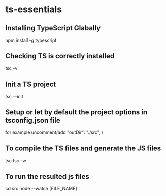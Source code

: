 # ts-essentials

## Installing TypeScript Glabally
npm install -g typescript

## Checking TS is correctly installed
tsc -v

## Init a TS project
tsc --init

## Setup or let by default the project options in tsconfig.json file
for example uncomment/add "outDir": "./src", /

## To compile the TS files and generate the JS files
tsc
tsc -w

## To run the resulted js files
cd src
node --watch [FILE_NAME]